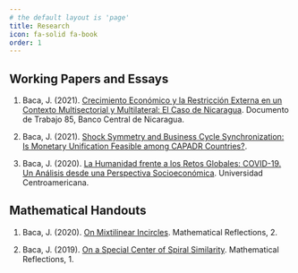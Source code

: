 ```yaml
---
# the default layout is 'page'
title: Research
icon: fa-solid fa-book
order: 1
---
```


## Working Papers and Essays

1. Baca, J. (2021). [Crecimiento Económico y la Restricción Externa en un Contexto Multisectorial y Multilateral: El Caso de Nicaragua](https://www.bcn.gob.ni/system/files_force/documentos/DT085_Crecimiento_econ%C3%B3mico_y_la_restricci%C3%B3n_externa.pdf?download=1). Documento de Trabajo 85, Banco Central de Nicaragua.

2. Baca, J. (2021). [Shock Symmetry and Business Cycle Synchronization: Is Monetary Unification Feasible among CAPADR Countries?](https://arxiv.org/pdf/2112.02063.pdf).

3. Baca, J. (2020). [La Humanidad frente a los Retos Globales: COVID-19. Un Análisis desde una Perspectiva Socioeconómica](https://jbacaob.com/assets/pdf/E_Covid19.pdf). Universidad Centroamericana.

## Mathematical Handouts

1. Baca, J. (2020). [On Mixtilinear Incircles](https://jbacaob.com/assets/pdf/mr_2_2020_mixtilinear.pdf). Mathematical Reflections, 2.

2. Baca, J. (2019). [On a Special Center of Spiral Similarity](https://jbacaob.com/assets/pdf/mr_1_2019_spiral_similarity.pdf). Mathematical Reflections, 1.